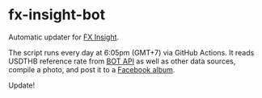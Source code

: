 # fx-insight-bot

Automatic updater for [FX Insight](https://www.facebook.com/thefxinsight).

The script runs every day at 6:05pm (GMT+7) via GitHub Actions.
It reads USDTHB reference rate from [BOT API](https://apiportal.bot.or.th/bot/public/)
	as well as other data sources,
	compile a photo,
	and post it to a [Facebook album](https://www.facebook.com/media/set/?vanity=thefxinsight&set=a.258840942322182).

Update!
